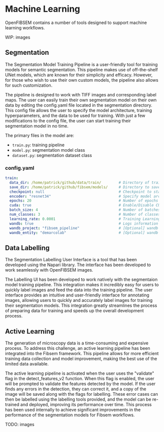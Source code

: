 # Machine Learning

OpenFIBSEM contains a number of tools designed to support machine learning workflows.

WIP: images

## Segmentation
The Segmentation Model Training Pipeline is a user-friendly tool for training models for semantic segmentation. This pipeline makes use of off-the-shelf UNet models, which are known for their simplicity and efficacy. However, for those who wish to use their own custom models, the pipeline also allows for such customization.

The pipeline is designed to work with TIFF images and corresponding label maps. The user can easily train their own segmentation model on their own data by editing the config.yaml file located in the segmentation directory. This config file allows the user to specify the model architecture, training hyperparameters, and the data to be used for training. With just a few modifications to the config file, the user can start training their segmentation model in no time.

The primary files in the model are:
- `train.py`: training pipeline
- `model.py`: segmentation model class
- `dataset.py`: segmentation dataset class

### config.yaml
```yaml
train: 
  data_dir: /home/patrick/github/data/train/        # Directory of training data
  save_dir: /home/patrick/github/fibsem/models/     # Directory to save models
  checkpoint: null                                  # Checkpoint to start training from
  encoder: "resnet34"                               # Specify model architecture. List of available encoders in readme.
  epochs: 20                                        # Number of epochs to train for
  cuda: true                                        # Enable/Disable CUDA training
  batch_size: 4                                     # Number of batches per epoch
  num_classes: 3                                    # Number of classes in segmentation labels. Includes background as class 0.
  learning_rate: 0.0001                             # Training Learning Rate
  wandb: true                                       # Logs information and plots to wandb
  wandb_project: "fibsem_pipeline"                  # [Optional] wandb project
  wandb_entity: "demarcolab"                        # [Optional] wandb entity
```

## Data Labelling
The Segmentation Labelling User Interface is a tool that has been developed using the Napari library. The interface has been developed to work seamlessly with OpenFIBSEM images. 

The Labelling UI has been developed to work natively with the segmentaion model training pipeline. This integration makes it incredibly easy for users to quickly label images and feed the data into the training pipeline. The user interface provides an intuitive and user-friendly interface for annotating images, allowing users to quickly and accurately label images for training their segmentation models. This integration greatly streamlines the process of preparing data for training and speeds up the overall development process.

## Active Learning
The generation of microscopy data is a time-consuming and expensive process. To address this challenge, an active learning pipeline has been integrated into the Fibsem framework. This pipeline allows for more efficient training data collection and model improvement, making the best use of the limited data available.

The active learning pipeline is activated when the user uses the "validate" flag in the detect_features_v2 function. When this flag is enabled, the user will be prompted to validate the features detected by the model. If the user finds any errors in the detection, they can correct it, and a copy of the image will be saved along with the flags for labelling. These error cases can then be labelled using the labelling tools provided, and the model can be re-trained and deployed, improving its performance over time. This process has been used internally to achieve significant improvements in the performance of the segmentation models for Fibsem workflows.

TODO: images
